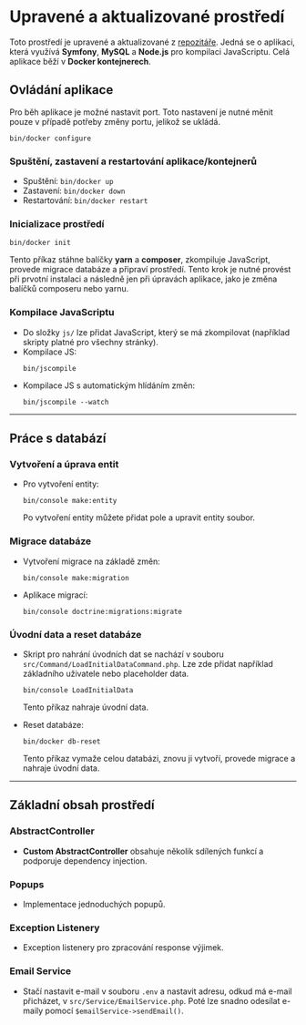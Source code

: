 # Upravené a aktualizované prostředí

Toto prostředí je upravené a aktualizované z [repozitáře](https://github.com/marek-sterzik/spsostrov-php-runtime). Jedná se o aplikaci, která využívá **Symfony**, **MySQL** a **Node.js** pro kompilaci JavaScriptu. Celá aplikace běží v **Docker kontejnerech**.

## Ovládání aplikace

Pro běh aplikace je možné nastavit port. Toto nastavení je nutné měnit pouze v případě potřeby změny portu, jelikož se ukládá.
```shell
bin/docker configure
```

### Spuštění, zastavení a restartování aplikace/kontejnerů
- Spuštění: `bin/docker up`
- Zastavení: `bin/docker down`
- Restartování: `bin/docker restart`

### Inicializace prostředí
```shell
bin/docker init
```
Tento příkaz stáhne balíčky **yarn** a **composer**, zkompiluje JavaScript, provede migrace databáze a připraví prostředí. Tento krok je nutné provést při prvotní instalaci a následně jen při úpravách aplikace, jako je změna balíčků composeru nebo yarnu.

### Kompilace JavaScriptu
- Do složky `js/` lze přidat JavaScript, který se má zkompilovat (například skripty platné pro všechny stránky).
- Kompilace JS:
  ```shell
  bin/jscompile
  ```
- Kompilace JS s automatickým hlídáním změn:
  ```shell
  bin/jscompile --watch
  ```

---

## Práce s databází

### Vytvoření a úprava entit
- Pro vytvoření entity:
  ```shell
  bin/console make:entity
  ```
  Po vytvoření entity můžete přidat pole a upravit entity soubor.

### Migrace databáze
- Vytvoření migrace na základě změn:
  ```shell
  bin/console make:migration
  ```
- Aplikace migrací:
  ```shell
  bin/console doctrine:migrations:migrate
  ```

### Úvodní data a reset databáze
- Skript pro nahrání úvodních dat se nachází v souboru `src/Command/LoadInitialDataCommand.php`. Lze zde přidat například základního uživatele nebo placeholder data.
  ```shell
  bin/console LoadInitialData
  ```
  Tento příkaz nahraje úvodní data.

- Reset databáze:
  ```shell
  bin/docker db-reset
  ```
  Tento příkaz vymaže celou databázi, znovu ji vytvoří, provede migrace a nahraje úvodní data.

---

## Základní obsah prostředí

### AbstractController
- **Custom AbstractController** obsahuje několik sdílených funkcí a podporuje dependency injection.

### Popups
- Implementace jednoduchých popupů.

### Exception Listenery
- Exception listenery pro zpracování response výjimek.

### Email Service
- Stačí nastavit e-mail v souboru `.env` a nastavit adresu, odkud má e-mail přicházet, v `src/Service/EmailService.php`. Poté lze snadno odesílat e-maily pomocí `$emailService->sendEmail()`.
